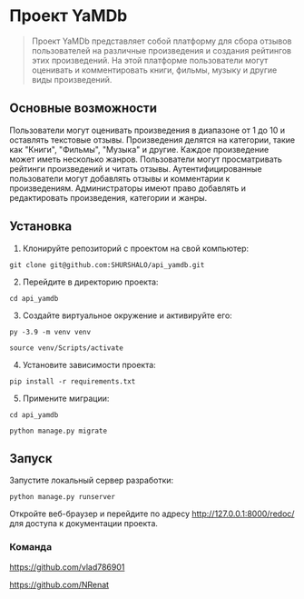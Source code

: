 # Проект YaMDb

> Проект YaMDb представляет собой платформу для сбора отзывов пользователей на различные произведения и создания рейтингов этих произведений. На этой платформе пользователи могут оценивать и комментировать книги, фильмы, музыку и другие виды произведений.

## Основные возможности

Пользователи могут оценивать произведения в диапазоне от 1 до 10 и оставлять текстовые отзывы.
Произведения делятся на категории, такие как "Книги", "Фильмы", "Музыка" и другие.
Каждое произведение может иметь несколько жанров.
Пользователи могут просматривать рейтинги произведений и читать отзывы.
Аутентифицированные пользователи могут добавлять отзывы и комментарии к произведениям.
Администраторы имеют право добавлять и редактировать произведения, категории и жанры.

## Установка

1. Клонируйте репозиторий с проектом на свой компьютер:
```
git clone git@github.com:SHURSHALO/api_yamdb.git
```
2. Перейдите в директорию проекта:
```
cd api_yamdb
```
3. Создайте виртуальное окружение и активируйте его:
```
py -3.9 -m venv venv
```
```
source venv/Scripts/activate
```
4. Установите зависимости проекта:
```
pip install -r requirements.txt
```
5. Примените миграции:
```
cd api_yamdb
```
```
python manage.py migrate
```
## Запуск
Запустите локальный сервер разработки:
```
python manage.py runserver
```
Откройте веб-браузер и перейдите по адресу http://127.0.0.1:8000/redoc/ для доступа к документации проекта.

### Команда
https://github.com/vlad786901

https://github.com/NRenat

